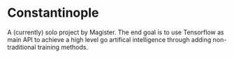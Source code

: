 # Constantinople
A (currently) solo project by Magister. 
The end goal is to use Tensorflow as main API to achieve a high level go artifical intelligence through adding non-traditional training methods.
